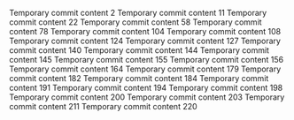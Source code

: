 Temporary commit content 2
Temporary commit content 11
Temporary commit content 22
Temporary commit content 58
Temporary commit content 78
Temporary commit content 104
Temporary commit content 108
Temporary commit content 124
Temporary commit content 127
Temporary commit content 140
Temporary commit content 144
Temporary commit content 145
Temporary commit content 155
Temporary commit content 156
Temporary commit content 164
Temporary commit content 179
Temporary commit content 182
Temporary commit content 184
Temporary commit content 191
Temporary commit content 194
Temporary commit content 198
Temporary commit content 200
Temporary commit content 203
Temporary commit content 211
Temporary commit content 220
